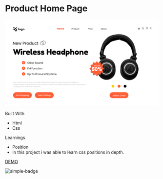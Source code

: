 # Product Home Page

![Image](./7.png)

Built With
- Html
- Css

Learnings
- Position
- In this project i was able to learn css positions in depth.

[DEMO](https://gnw-product-home-page.netlify.app/)

![simple-badge](https://img.shields.io/badge/HTML-CSS-blue)